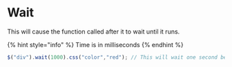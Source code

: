 # Wait

This will cause the function called after it to wait until it runs.

{% hint style="info" %}
Time is in milliseconds
{% endhint %}

```javascript
$("div").wait(1000).css("color","red"); // This will wait one second before changing the color to red
```

